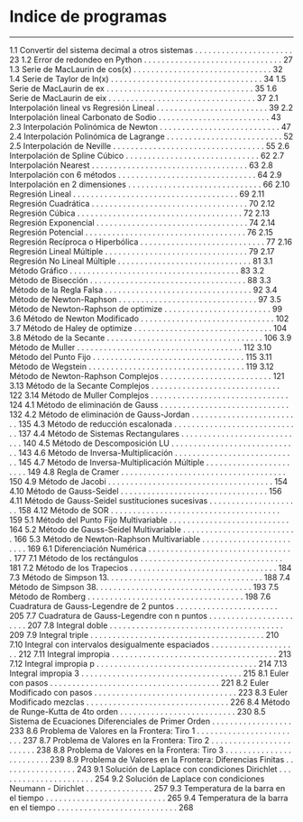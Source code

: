 # Indice de programas
---
1.1 Convertir del sistema decimal a otros sistemas . . . . . . . . . . . . . . . . . . . . . . 23
1.2 Error de redondeo en Python . . . . . . . . . . . . . . . . . . . . . . . . . . . . . . . 27
1.3 Serie de MacLaurin de cos(x) . . . . . . . . . . . . . . . . . . . . . . . . . . . . . . . 32
1.4 Serie de Taylor de ln(x) . . . . . . . . . . . . . . . . . . . . . . . . . . . . . . . . . . 34
1.5 Serie de MacLaurin de ex . . . . . . . . . . . . . . . . . . . . . . . . . . . . . . . . . 35
1.6 Serie de MacLaurin de eix . . . . . . . . . . . . . . . . . . . . . . . . . . . . . . . . . 37
2.1 Interpolación lineal vs Regresión Lineal . . . . . . . . . . . . . . . . . . . . . . . . . 39
2.2 Interpolación lineal Carbonato de Sodio . . . . . . . . . . . . . . . . . . . . . . . . . 43
2.3 Interpolación Polinómica de Newton . . . . . . . . . . . . . . . . . . . . . . . . . . . 47
2.4 Interpolación Polinómica de Lagrange . . . . . . . . . . . . . . . . . . . . . . . . . . 52
2.5 Interpolación de Neville . . . . . . . . . . . . . . . . . . . . . . . . . . . . . . . . . . 55
2.6 Interpolación de Spline Cúbico . . . . . . . . . . . . . . . . . . . . . . . . . . . . . . 62
2.7 Interpolación Nearest . . . . . . . . . . . . . . . . . . . . . . . . . . . . . . . . . . . 63
2.8 Interpolación con 6 métodos . . . . . . . . . . . . . . . . . . . . . . . . . . . . . . . 64
2.9 Interpolación en 2 dimensiones . . . . . . . . . . . . . . . . . . . . . . . . . . . . . . 66
2.10 Regresión Lineal . . . . . . . . . . . . . . . . . . . . . . . . . . . . . . . . . . . . . 69
2.11 Regresión Cuadrática . . . . . . . . . . . . . . . . . . . . . . . . . . . . . . . . . . . 70
2.12 Regresión Cúbica . . . . . . . . . . . . . . . . . . . . . . . . . . . . . . . . . . . . . 72
2.13 Regresión Exponencial . . . . . . . . . . . . . . . . . . . . . . . . . . . . . . . . . . 74
2.14 Regresión Potencial . . . . . . . . . . . . . . . . . . . . . . . . . . . . . . . . . . . . 76
2.15 Regresión Recíproca o Hiperbólica . . . . . . . . . . . . . . . . . . . . . . . . . . . . 77
2.16 Regresión Lineal Múltiple . . . . . . . . . . . . . . . . . . . . . . . . . . . . . . . . 79
2.17 Regresión No Lineal Múltiple . . . . . . . . . . . . . . . . . . . . . . . . . . . . . . 81
3.1 Método Gráfico . . . . . . . . . . . . . . . . . . . . . . . . . . . . . . . . . . . . . . 83
3.2 Método de Bisección . . . . . . . . . . . . . . . . . . . . . . . . . . . . . . . . . . . 88
3.3 Método de la Regla Falsa . . . . . . . . . . . . . . . . . . . . . . . . . . . . . . . . . 92
3.4 Método de Newton-Raphson . . . . . . . . . . . . . . . . . . . . . . . . . . . . . . . 97
3.5 Método de Newton-Raphson de optimize . . . . . . . . . . . . . . . . . . . . . . . . 99
3.6 Método de Newton Modificado . . . . . . . . . . . . . . . . . . . . . . . . . . . . . . 102
3.7 Método de Haley de optimize . . . . . . . . . . . . . . . . . . . . . . . . . . . . . . . 104
3.8 Método de la Secante . . . . . . . . . . . . . . . . . . . . . . . . . . . . . . . . . . . 106
3.9 Método de Muller . . . . . . . . . . . . . . . . . . . . . . . . . . . . . . . . . . . . . 112
3.10 Método del Punto Fijo . . . . . . . . . . . . . . . . . . . . . . . . . . . . . . . . . . 115
3.11 Método de Wegstein . . . . . . . . . . . . . . . . . . . . . . . . . . . . . . . . . . . 119
3.12 Método de Newton-Raphson Complejos . . . . . . . . . . . . . . . . . . . . . . . . . 121
3.13 Método de la Secante Complejos . . . . . . . . . . . . . . . . . . . . . . . . . . . . . 122
3.14 Método de Muller Complejos . . . . . . . . . . . . . . . . . . . . . . . . . . . . . . . 124
4.1 Método de eliminación de Gauss . . . . . . . . . . . . . . . . . . . . . . . . . . . . . 132
4.2 Método de eliminación de Gauss-Jordan . . . . . . . . . . . . . . . . . . . . . . . . . 135
4.3 Método de reducción escalonada . . . . . . . . . . . . . . . . . . . . . . . . . . . . . 137
4.4 Método de Sistemas Rectangulares . . . . . . . . . . . . . . . . . . . . . . . . . . . . 140
4.5 Método de Descomposición LU . . . . . . . . . . . . . . . . . . . . . . . . . . . . . 143
4.6 Método de Inversa-Multiplicación . . . . . . . . . . . . . . . . . . . . . . . . . . . . 145
4.7 Método de Inversa-Multiplicación Múltiple . . . . . . . . . . . . . . . . . . . . . . . 149
4.8 Regla de Cramer . . . . . . . . . . . . . . . . . . . . . . . . . . . . . . . . . . . . . 150
4.9 Método de Jacobi . . . . . . . . . . . . . . . . . . . . . . . . . . . . . . . . . . . . . 154
4.10 Método de Gauss-Seidel . . . . . . . . . . . . . . . . . . . . . . . . . . . . . . . . . 156
4.11 Método de Gauss-Seidel sustituciones sucesivas . . . . . . . . . . . . . . . . . . . . . 158
4.12 Método de SOR . . . . . . . . . . . . . . . . . . . . . . . . . . . . . . . . . . . . . . 159
5.1 Método del Punto Fijo Multivariable . . . . . . . . . . . . . . . . . . . . . . . . . . . 164
5.2 Método de Gauss-Seidel Multivariable . . . . . . . . . . . . . . . . . . . . . . . . . . 166
5.3 Método de Newton-Raphson Multivariable . . . . . . . . . . . . . . . . . . . . . . . . 169
6.1 Diferenciación Numérica . . . . . . . . . . . . . . . . . . . . . . . . . . . . . . . . . 177
7.1 Método de los rectángulos . . . . . . . . . . . . . . . . . . . . . . . . . . . . . . . . 181
7.2 Método de los Trapecios . . . . . . . . . . . . . . . . . . . . . . . . . . . . . . . . . 184
7.3 Método de Simpson 13. . . . . . . . . . . . . . . . . . . . . . . . . . . . . . . . . . . 188
7.4 Método de Simpson 38. . . . . . . . . . . . . . . . . . . . . . . . . . . . . . . . . . . 193
7.5 Método de Romberg . . . . . . . . . . . . . . . . . . . . . . . . . . . . . . . . . . . 198
7.6 Cuadratura de Gauss-Legendre de 2 puntos . . . . . . . . . . . . . . . . . . . . . . . 205
7.7 Cuadratura de Gauss-Legendre con n puntos . . . . . . . . . . . . . . . . . . . . . . . 207
7.8 Integral doble . . . . . . . . . . . . . . . . . . . . . . . . . . . . . . . . . . . . . . . 209
7.9 Integral triple . . . . . . . . . . . . . . . . . . . . . . . . . . . . . . . . . . . . . . . 210
7.10 Integral con intervalos desigualmente espaciados . . . . . . . . . . . . . . . . . . . . 212
7.11 Integral impropia . . . . . . . . . . . . . . . . . . . . . . . . . . . . . . . . . . . . . 213
7.12 Integral impropia p . . . . . . . . . . . . . . . . . . . . . . . . . . . . . . . . . . . . 214
7.13 Integral impropia 3 . . . . . . . . . . . . . . . . . . . . . . . . . . . . . . . . . . . . 215
8.1 Euler con pasos . . . . . . . . . . . . . . . . . . . . . . . . . . . . . . . . . . . . . . 221
8.2 Euler Modificado con pasos . . . . . . . . . . . . . . . . . . . . . . . . . . . . . . . . 223
8.3 Euler Modificado mezclas . . . . . . . . . . . . . . . . . . . . . . . . . . . . . . . . 226
8.4 Método de Runge-Kutta de 4to orden . . . . . . . . . . . . . . . . . . . . . . . . . . 230
8.5 Sistema de Ecuaciones Diferenciales de Primer Orden . . . . . . . . . . . . . . . . . . 233
8.6 Problema de Valores en la Frontera: Tiro 1 . . . . . . . . . . . . . . . . . . . . . . . . 237
8.7 Problema de Valores en la Frontera: Tiro 2 . . . . . . . . . . . . . . . . . . . . . . . . 238
8.8 Problema de Valores en la Frontera: Tiro 3 . . . . . . . . . . . . . . . . . . . . . . . . 239
8.9 Problema de Valores en la Frontera: Diferencias Finitas . . . . . . . . . . . . . . . . . 243
9.1 Solución de Laplace con condiciones Dirichlet . . . . . . . . . . . . . . . . . . . . . . 254
9.2 Solución de Laplace con condiciones Neumann - Dirichlet . . . . . . . . . . . . . . . 257
9.3 Temperatura de la barra en el tiempo . . . . . . . . . . . . . . . . . . . . . . . . . . . 265
9.4 Temperatura de la barra en el tiempo . . . . . . . . . . . . . . . . . . . . . . . . . . . 268
